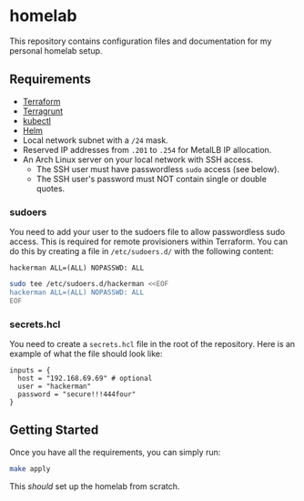 # homelab

This repository contains configuration files and documentation for my personal homelab setup.

## Requirements

- [Terraform](https://developer.hashicorp.com/terraform)
- [Terragrunt](https://terragrunt.gruntwork.io/)
- [kubectl](https://kubernetes.io/docs/tasks/tools/)
- [Helm](https://helm.sh/)
- Local network subnet with a `/24` mask.
- Reserved IP addresses from `.201` to `.254` for MetalLB IP allocation.
- An Arch Linux server on your local network with SSH access.
  - The SSH user must have passwordless `sudo` access (see below).
  - The SSH user's password must NOT contain single or double quotes.

### sudoers

You need to add your user to the sudoers file to allow passwordless sudo access.
This is required for remote provisioners within Terraform. You can do this by
creating a file in `/etc/sudoers.d/` with the following content:

```
hackerman ALL=(ALL) NOPASSWD: ALL
```

```sh
sudo tee /etc/sudoers.d/hackerman <<EOF
hackerman ALL=(ALL) NOPASSWD: ALL
EOF
```

### secrets.hcl

You need to create a `secrets.hcl` file in the root of the repository.
Here is an example of what the file should look like:

```hcl
inputs = {
  host = "192.168.69.69" # optional
  user = "hackerman"
  password = "secure!!!444four"
}
```

## Getting Started

Once you have all the requirements, you can simply run:

```sh
make apply
```

This _should_ set up the homelab from scratch.
